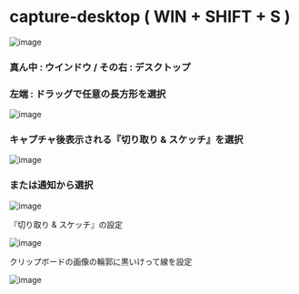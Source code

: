 # capture-desktop ( WIN + SHIFT + S )

![image](https://user-images.githubusercontent.com/1501327/204120924-16e81ce5-420e-415b-989b-76f2783d425b.png)

### 真ん中 : ウインドウ / その右 : デスクトップ

### 左端 : ドラッグで任意の長方形を選択

![image](https://user-images.githubusercontent.com/1501327/204124165-34fc30a4-e554-439e-972b-e66587b3c2b7.png)

### キャプチャ後表示される『切り取り & スケッチ』を選択

![image](https://user-images.githubusercontent.com/1501327/204124292-9da0b8b1-b3a0-458d-9bea-f8b921433d0a.png)

### または通知から選択

![image](https://user-images.githubusercontent.com/1501327/204124440-d6705604-39d4-4ba9-a3c8-c1fbfb820d21.png)

『切り取り & スケッチ』の設定

![image](https://user-images.githubusercontent.com/1501327/204124535-b3215d09-a4c4-4609-b2d3-ca188a82cf36.png)

クリップボードの画像の輪郭に黒いけって線を設定

![image](https://user-images.githubusercontent.com/1501327/204124646-217cd140-f8ff-4ed4-ad76-dcd9e38ce3c3.png)
